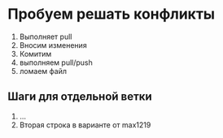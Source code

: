 # Пробуем решать конфликты

1. Выполняет pull
3. Вносим изменения
4. Комитим
5. выполняем pull/push
6. ломаем файл

## Шаги для отдельной ветки

1. ...
2. Вторая строка в варианте от max1219